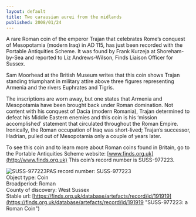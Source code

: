 ```yaml
---
layout: default
title: Two carausian aurei from the midlands
published: 2008/01/24
---
```


A rare Roman coin of the emperor Trajan that celebrates Rome’s conquest of Mesopotamia (modern Iraq) in AD 115, has just been recorded with the Portable Antiquities Scheme. It was found by Frank Kurzeja at Shoreham-by-Sea and reported to Liz Andrews-Wilson, Finds Liaison Officer for Sussex.

Sam Moorhead at the British Museum writes that this coin shows Trajan standing triumphant in military attire above three figures representing Armenia and the rivers Euphrates and Tigris.

The inscriptions are worn away, but one states that Armenia and Mesopotamia have been brought back under Roman domination. Not content with his conquest of Dacia (modern Romania), Trajan determined to defeat his Middle Eastern enemies and this coin is his ‘mission accomplished’ statement that circulated throughout the Roman Empire. Ironically, the Roman occupation of Iraq was short-lived; Trajan’s successor, Hadrian, pulled out of Mesopotamia only a couple of years later.

To see this coin and to learn more about Roman coins found in Britain, go to the Portable Antiquities Scheme website: [www.finds.org.uk](http://www.finds.org.uk) This coin’s record number is SUSS-977223.

![SUSS-977223](https://finds.org.uk/images/thumbnails/148945.jpg)PAS record number: SUSS-977223  
Object type: Coin  
Broadperiod: Roman  
County of discovery: West Sussex  
Stable url: [https://finds.org.uk/database/artefacts/record/id/191919](https://finds.org.uk/database/artefacts/record/id/191919 "SUSS-977223: a Roman Coin")